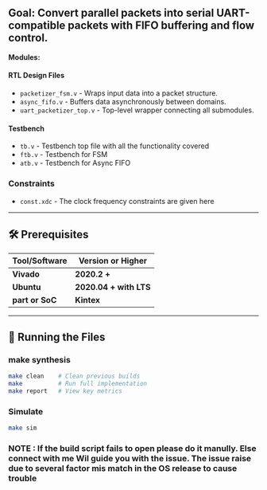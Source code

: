 

## **Goal:** Convert parallel packets into serial UART-compatible packets with FIFO buffering and flow control.

**Modules:**
#### RTL Design Files
- `packetizer_fsm.v` - Wraps input data into a packet structure.
- `async_fifo.v` - Buffers data asynchronously between domains.
- `uart_packetizer_top.v` - Top-level wrapper connecting all submodules.
#### Testbench 
- `tb.v`  - Testbench top file with all the functionality covered 
- `ftb.v` - Testbench for FSM 
- `atb.v` - Testbench for Async FIFO

### Constraints

- `const.xdc` - The clock frequency constraints are given here 

---

## 🛠️ Prerequisites

| Tool/Software         | Version or Higher |
|-----------------------|-------------------|
| **Vivado**            | **2020.2 +**      |
| **Ubuntu**            | **2020.04 + with LTS**|
| **part or SoC**       | **Kintex**    |
---

## 🧪 Running the Files


### make synthesis 
```bash
make clean    # Clean previous builds
make          # Run full implementation
make report   # View key metrics
```
### Simulate
```bash
make sim
```



### NOTE : If the build script fails to open please do it manully. Else connect with me Wil guide you with the issue. The issue raise due to several factor mis match in the OS release to cause trouble 